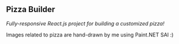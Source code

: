 ## Pizza Builder
*Fully-responsive React.js project for building a customized pizza!*

Images related to pizza are hand-drawn by me using Paint.NET SAI :)